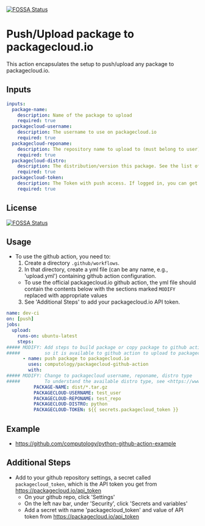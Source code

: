 [![FOSSA Status](https://app.fossa.com/api/projects/git%2Bgithub.com%2Fcomputology%2Fpackagecloud-github-action.svg?type=shield)](https://app.fossa.com/projects/git%2Bgithub.com%2Fcomputology%2Fpackagecloud-github-action?ref=badge_shield)

# Push/Upload  package to packagecloud.io


This action encapsulates the setup to push/upload any package to packagecloud.io.


## Inputs
```yaml
inputs:
  package-name:
    description: Name of the package to upload
    required: true
  packagecloud-username:
    description: The username to use on packagecloud.io
    required: true
  packagecloud-reponame:
    description: The repository name to upload to (must belong to user)
    required: true
  packagecloud-distro:
    description: The distribution/version this package. See the list of distros and format [here](https://www.rubydoc.info/gems/package_cloud/#pushing-a-package)
    required: true
  packagecloud-token:
    description: The Token with push access. If logged in, you can get it [here](https://packagecloud.io/api_token)
    required: true
```


## License
[![FOSSA Status](https://app.fossa.com/api/projects/git%2Bgithub.com%2Fcomputology%2Fpackagecloud-github-action.svg?type=large)](https://app.fossa.com/projects/git%2Bgithub.com%2Fcomputology%2Fpackagecloud-github-action?ref=badge_large)


## Usage
* To use the github action, you need to:
  1. Create a directory `.github/workflows`.
  2. In that directory, create a yml file (can be any name, e.g., 'upload.yml') containing github action configuration.
    * To use the official packagecloud.io github action, the yml file should contain the contents below with the sections marked `MODIFY` replaced with appropriate values
  3. See 'Additional Steps' to add your packagecloud.io API token.
```yaml
name: dev-ci
on: [push]
jobs:
  upload:
    runs-on: ubuntu-latest
    steps:
##### MODIFY: Add steps to build package or copy package to github action container
#####         so it is available to github action to upload to packagecloud
      - name: push package to packagecloud.io
        uses: computology/packagecloud-github-action
        with:
##### MODIFY: Change to packagecloud username, reponame, distro type
#####         To understand the available distro type, see <https://www.rubydoc.info/gems/package_cloud/#pushing-a-package>
          PACKAGE-NAME: dist/*.tar.gz
          PACKAGECLOUD-USERNAME: test_user
          PACKAGECLOUD-REPONAME: test_repo
          PACKAGECLOUD-DISTRO: python
          PACKAGECLOUD-TOKEN: ${{ secrets.packagecloud_token }}
```

## Example

* https://github.com/computology/python-github-action-example

## Additional Steps

* Add to your github repository settings, a secret called `packagecloud_token`, which is
  the API token you get from <https://packagecloud.io/api_token>
  * On your github repo, click 'Settings'
  * On the left nav bar, under 'Security', click 'Secrets and variables'
  * Add a secret with name 'packagecloud_token' and value of API token from <https://packagecloud.io/api_token>
